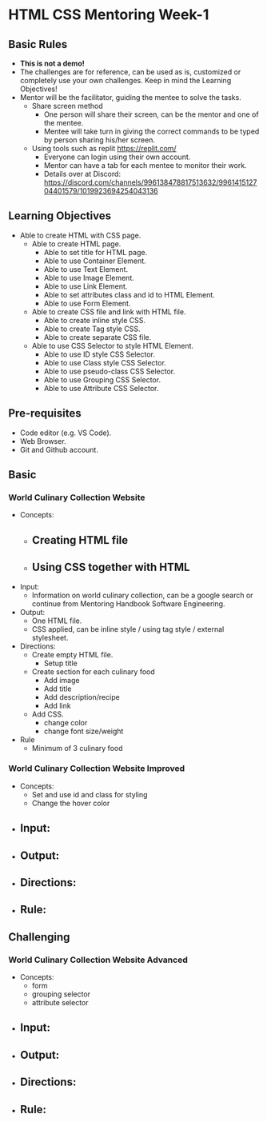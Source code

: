 # HTML CSS Mentoring Week-1

## Basic Rules
- **This is not a demo!**
- The challenges are for reference, can be used as is, customized or completely use your own challenges. Keep in mind the Learning Objectives!
- Mentor will be the facilitator, guiding the mentee to solve the tasks.
  - Share screen method
    - One person will share their screen, can be the mentor and one of the mentee.
    - Mentee will take turn in giving the correct commands to be typed by person sharing his/her screen.
  - Using tools such as replit https://replit.com/
    - Everyone can login using their own account.
    - Mentor can have a tab for each mentee to monitor their work.
    - Details over at Discord: https://discord.com/channels/996138478817513632/996141512704401579/1019923694254043136

## Learning Objectives

- Able to create HTML with CSS page.
  - Able to create HTML page.
    - Able to set title for HTML page.
    - Able to use Container Element.
    - Able to use Text Element.
    - Able to use Image Element.
    - Able to use Link Element.
    - Able to set attributes class and id to HTML Element.
    - Able to use Form Element.
  - Able to create CSS file and link with HTML file.
    - Able to create inline style CSS.
    - Able to create Tag style CSS.
    - Able to create separate CSS file.
  - Able to use CSS Selector to style HTML Element.
    - Able to use ID style CSS Selector.
    - Able to use Class style CSS Selector.
    - Able to use pseudo-class CSS Selector.
    - Able to use Grouping CSS Selector.
    - Able to use Attribute CSS Selector.

## Pre-requisites

- Code editor (e.g. VS Code).
- Web Browser.
- Git and Github account.

## Basic

### World Culinary Collection Website
- Concepts: 
  - Creating HTML file
    - 
  - Using CSS together with HTML
    - 
- Input: 
  - Information on world culinary collection, can be a google search or continue from Mentoring Handbook Software Engineering.
- Output:
  - One HTML file.
  - CSS applied, can be inline style / using tag style / external stylesheet.
- Directions: 
  - Create empty HTML file.
    - Setup title
  - Create section for each culinary food
    - Add image
    - Add title
    - Add description/recipe
    - Add link
  - Add CSS.
    - change color
    - change font size/weight
- Rule
  - Minimum of 3 culinary food

### World Culinary Collection Website Improved
- Concepts: 
  - Set and use id and class for styling
  - Change the hover color
- Input: 
  - 
- Output: 
  - 
- Directions:
  - 
- Rule:
  - 

## Challenging

### World Culinary Collection Website Advanced
- Concepts: 
  - form
  - grouping selector
  - attribute selector
- Input: 
  - 
- Output:
  - 
- Directions:
  - 
- Rule:
  - 

